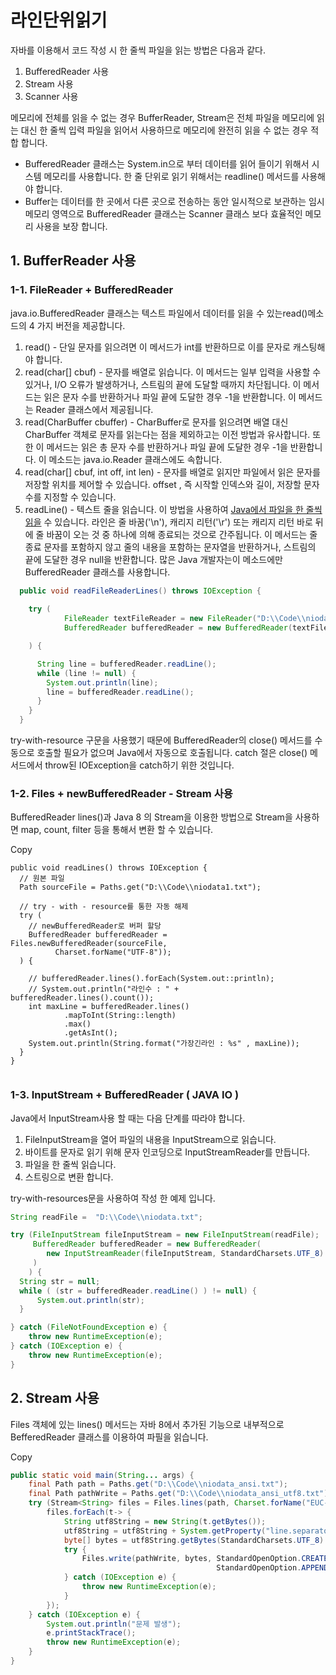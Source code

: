 # 라인단위읽기

자바를 이용해서 코드 작성 시 한 줄씩 파일을 읽는 방법은 다음과 같다.

1. BufferedReader 사용
2. Stream 사용
3. Scanner 사용

메모리에 전체를 읽을 수 없는 경우 BufferReader, Stream은 전체 파일을 메모리에 읽는 대신 한 줄씩 입력 파일을 읽어서 사용하므로 메모리에 완전히 읽을 수 없는 경우 적합 합니다.

* BufferedReader 클래스는 System.in으로 부터 데이터를 읽어 들이기 위해서 시스템 메모리를 사용합니다. 한 줄 단위로 읽기 위해서는 readline() 메서드를 사용해야 합니다.
* Buffer는 데이터를 한 곳에서 다른 곳으로 전송하는 동안 일시적으로 보관하는 임시 메모리 영역으로 BufferedReader 클래스는 Scanner 클래스 보다 효율적인 메모리 사용을 보장 합니다.

## 1. BufferReader 사용 <a href="#id-1.-bufferreader" id="id-1.-bufferreader"></a>

### 1-1. FileReader + BufferedReader <a href="#id-1-1.-filereader--bufferedreader" id="id-1-1.-filereader--bufferedreader"></a>

java.io.BufferedReader 클래스는 텍스트 파일에서 데이터를 읽을 수 있는read()메소드의 4 가지 버전을 제공합니다.

1. read() - 단일 문자를 읽으려면 이 메서드가 int를 반환하므로 이를 문자로 캐스팅해야 합니다.
2. read(char\[] cbuf) - 문자를 배열로 읽습니다. 이 메서드는 일부 입력을 사용할 수 있거나, I/O 오류가 발생하거나, 스트림의 끝에 도달할 때까지 차단됩니다. 이 메서드는 읽은 문자 수를 반환하거나 파일 끝에 도달한 경우 -1을 반환합니다. 이 메서드는 Reader 클래스에서 제공됩니다.
3. read(CharBuffer cbuffer) - CharBuffer로 문자를 읽으려면 배열 대신 CharBuffer 객체로 문자를 읽는다는 점을 제외하고는 이전 방법과 유사합니다. 또한 이 메서드는 읽은 총 문자 수를 반환하거나 파일 끝에 도달한 경우 -1을 반환합니다. 이 메소드는 java.io.Reader 클래스에도 속합니다.
4. read(char\[] cbuf, int off, int len) - 문자를 배열로 읽지만 파일에서 읽은 문자를 저장할 위치를 제어할 수 있습니다. offset , 즉 시작할 인덱스와 길이, 저장할 문자 수를 지정할 수 있습니다.
5. readLine() - 텍스트 줄을 읽습니다. 이 방법을 사용하여 [Java에서 파일을 한 줄씩 읽을](https://javarevisited.blogspot.com/2012/07/read-file-line-by-line-java-example-scanner.html) 수 있습니다. 라인은 줄 바꿈('\n'), 캐리지 리턴('\r') 또는 캐리지 리턴 바로 뒤에 줄 바꿈이 오는 것 중 하나에 의해 종료되는 것으로 간주됩니다. 이 메서드는 줄 종료 문자를 포함하지 않고 줄의 내용을 포함하는 문자열을 반환하거나, 스트림의 끝에 도달한 경우 null을 반환합니다. 많은 Java 개발자는이 메소드에만 BufferedReader 클래스를 사용합니다.

```java
  public void readFileReaderLines() throws IOException {
   
    try (
            FileReader textFileReader = new FileReader("D:\\Code\\niodata.txt", Charset.forName("UTF-8"));
            BufferedReader bufferedReader = new BufferedReader(textFileReader );

    ) {

      String line = bufferedReader.readLine();
      while (line != null) {
        System.out.println(line);
        line = bufferedReader.readLine();
      }
    }
  }
```

try-with-resource 구문을 사용했기 때문에 BufferedReader의 close() 메서드를 수동으로 호출할 필요가 없으며 Java에서 자동으로 호출됩니다. catch 절은 close() 메서드에서 throw된 IOException을 catch하기 위한 것입니다.

### 1-2. Files + newBufferedReader - Stream 사용 <a href="#id-1-2.-files--newbufferedreader-stream" id="id-1-2.-files--newbufferedreader-stream"></a>

BufferedReader lines()과 Java 8 의 Stream을 이용한 방법으로 Stream을 사용하면 map, count, filter 등을 통해서 변환 할 수 있습니다.

Copy

```
public void readLines() throws IOException {
  // 원본 파일
  Path sourceFile = Paths.get("D:\\Code\\niodata1.txt");

  // try - with - resource를 통한 자동 해제 
  try (
    // newBufferedReader로 버퍼 할당 
    BufferedReader bufferedReader = Files.newBufferedReader(sourceFile, 
          Charset.forName("UTF-8"));
  ) {
    
    // bufferedReader.lines().forEach(System.out::println);
    // System.out.println("라인수 : " + bufferedReader.lines().count());
    int maxLine = bufferedReader.lines()
            .mapToInt(String::length)
            .max()
            .getAsInt();
    System.out.println(String.format("가장긴라인 : %s" , maxLine));
  }
}
 
```

### 1-3. InputStream + BufferedReader ( JAVA IO ) <a href="#id-1-3.-inputstream--bufferedreader-java-io" id="id-1-3.-inputstream--bufferedreader-java-io"></a>

Java에서 InputStream사용 할 때는 다음 단계를 따라야 합니다.

1. FileInputStream을 열어 파일의 내용을 InputStream으로 읽습니다.
2. 바이트를 문자로 읽기 위해 문자 인코딩으로 InputStreamReader를 만듭니다.
3. 파일을 한 줄씩 읽습니다.
4. 스트링으로 변환 합니다.

try-with-resources문을 사용하여 작성 한 예제 입니다.

```java
String readFile =  "D:\\Code\\niodata.txt";

try (FileInputStream fileInputStream = new FileInputStream(readFile);
     BufferedReader bufferedReader = new BufferedReader(
        new InputStreamReader(fileInputStream, StandardCharsets.UTF_8)
     )
    ) {
  String str = null;
  while ( (str = bufferedReader.readLine() ) != null) {
      System.out.println(str);
  }

} catch (FileNotFoundException e) {
    throw new RuntimeException(e);
} catch (IOException e) {
    throw new RuntimeException(e);
}
```

## 2. Stream 사용 <a href="#id-2.-stream" id="id-2.-stream"></a>

Files 객체에 있는 lines() 메서드는 자바 8에서 추가된 기능으로 내부적으로 BefferedReader 클래스를 이용하여 파필을 읽습니다.

Copy

```java
public static void main(String... args) {
    final Path path = Paths.get("D:\\Code\\niodata_ansi.txt");
    final Path pathWrite = Paths.get("D:\\Code\\niodata_ansi_utf8.txt");
    try (Stream<String> files = Files.lines(path, Charset.forName("EUC-KR"))){
        files.forEach(t-> {
            String utf8String = new String(t.getBytes());
            utf8String = utf8String + System.getProperty("line.separator");
            byte[] bytes = utf8String.getBytes(StandardCharsets.UTF_8) ;
            try {
                Files.write(pathWrite, bytes, StandardOpenOption.CREATE, 
                                              StandardOpenOption.APPEND);
            } catch (IOException e) {
                throw new RuntimeException(e);
            }
        });
    } catch (IOException e) {
        System.out.println("문제 발생");
        e.printStackTrace();
        throw new RuntimeException(e);
    }
}
```
